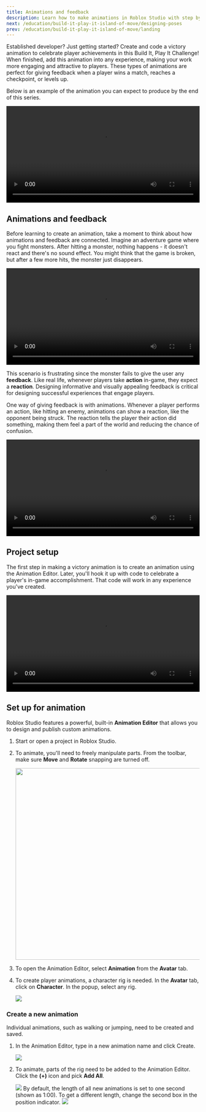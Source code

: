 ```yaml
---
title: Animations and feedback
description: Learn how to make animations in Roblox Studio with step by step tutorials in this one hour challenge. Start by creating an animation.
next: /education/build-it-play-it-island-of-move/designing-poses
prev: /education/build-it-play-it-island-of-move/landing
---
```


Established developer? Just getting started? Create and code a victory animation to celebrate player achievements in this Build It, Play It Challenge! When finished, add this animation into any experience, making your work more engaging and attractive to players. These types of animations are perfect for giving feedback when a player wins a match, reaches a checkpoint, or levels up.

Below is an example of the animation you can expect to produce by the end of this series.

<video controls src="../../assets/education/build-it-play-it-island-of-move-intermediate/victoryPose_finalSingleObbyExample_web.mp4" width="100%"></video>

## Animations and feedback

Before learning to create an animation, take a moment to think about how animations and feedback are connected. Imagine an adventure game where you fight monsters. After hitting a monster, nothing happens - it doesn't react and there's no sound effect. You might think that the game is broken, but after a few more hits, the monster just disappears.

<video controls src="../../assets/education/build-it-play-it-island-of-move-intermediate/showNPCAnimationsFeedback_noFeedback.mp4" width="100%"></video>

This scenario is frustrating since the monster fails to give the user any **feedback**. Like real life, whenever players take **action** in-game, they expect a **reaction**. Designing informative and visually appealing feedback is critical for designing successful experiences that engage players.

One way of giving feedback is with animations. Whenever a player performs an action, like hitting an enemy, animations can show a reaction, like the opponent being struck. The reaction tells the player their action did something, making them feel a part of the world and reducing the chance of confusion.

<video controls src="../../assets/education/build-it-play-it-island-of-move-intermediate/showNPCAnimationsFeedback_withFeedback.mp4" width="100%"></video>

## Project setup

The first step in making a victory animation is to create an animation using the Animation Editor. Later, you'll hook it up with code to celebrate a player's in-game accomplishment. That code will work in any experience you've created.

<video controls src="../../assets/education/build-it-play-it-island-of-move-intermediate/showFinalAnimation_singleAlt.mp4" width="100%"></video>

## Set up for animation

Roblox Studio features a powerful, built-in **Animation Editor** that allows you to design and publish custom animations.

1. Start or open a project in Roblox Studio.
2. To animate, you'll need to freely manipulate parts. From the toolbar, make sure **Move** and **Rotate** snapping are turned off.

   <img src="../../assets/education/general/Snap-Settings-C.png" width="500" />

3. To open the Animation Editor, select **Animation** from the **Avatar** tab.
4. To create player animations, a character rig is needed. In the **Avatar** tab, click on **Character**. In the popup, select any rig.

   <img src="../../assets/education/build-it-play-it-island-of-move-intermediate/bipi_t2_createRig_showRig.jpg" />

### Create a new animation

Individual animations, such as walking or jumping, need to be created and saved.

1. In the Animation Editor, type in a new animation name and click Create.

   <img src="../../assets/education/build-it-play-it-island-of-move-intermediate/ccs2020_t2_createAnimationName.png" />

2. To animate, parts of the rig need to be added to the Animation Editor. Click the **(+)** icon and pick **Add All**.

   <img src="../../assets/education/build-it-play-it-island-of-move-intermediate/ccs2020_t2_clickAEPlus.png" />

   <Alert severity="info">
   By default, the length of all new animations is set to one second (shown as 1:00). To get a different length, change the second box in the position indicator.

   <img src="../../assets/education/build-it-play-it-island-of-move-intermediate/ccs2020_t2_changeLength.png" />
   </Alert>
